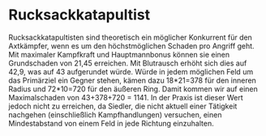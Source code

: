 # Rucksackkatapultist

Rucksackkatapultisten sind theoretisch ein möglicher Konkurrent für den Axtkämpfer, wenn es um den höchstmöglichen Schaden pro Angriff geht. Mit maximaler Kampfkraft und Hauptmannbonus können sie einen Grundschaden von 21,45 erreichen. Mit Blutrausch erhöht sich dies auf 42,9, was auf 43 aufgerundet würde. Würde in jedem möglichen Feld um das Primärziel ein Gegner stehen, kämen dazu 18\*21=378 für den inneren Radius und 72\*10=720 für den äußeren Ring. Damit kommen wir auf einen Maximalschaden von 43+378+720 = 1141. In der Praxis ist dieser Wert jedoch nicht zu erreichen, da Siedler, die nicht aktuell einer Tätigkeit nachgehen (einschließlich Kampfhandlungen) versuchen, einen Mindestabstand von einem Feld in jede Richtung einzuhalten.
